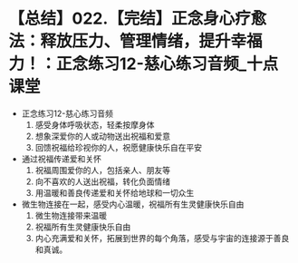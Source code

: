 # 【总结】022.【完结】正念身心疗愈法：释放压力、管理情绪，提升幸福力！：正念练习12-慈心练习音频_十点课堂

-   正念练习12-慈心练习音频
    1.  感受身体呼吸状态，轻柔按摩身体
    2.  想象深爱你的人或动物送出祝福和爱意
    3.  回馈祝福给珍视你的人，祝愿健康快乐自在平安
-   通过祝福传递爱和关怀
    1.  祝福周围爱你的人，包括亲人、朋友等
    2.  向不喜欢的人送出祝福，转化负面情绪
    3.  用温暖和善良传递爱和关怀给地球和一切众生
-   微生物连接在一起，感受内心温暖，祝福所有生灵健康快乐自由
    1.  微生物连接带来温暖
    2.  祝福所有生灵健康快乐自由
    3.  内心充满爱和关怀，拓展到世界的每个角落，感受与宇宙的连接源于善良和真诚。
